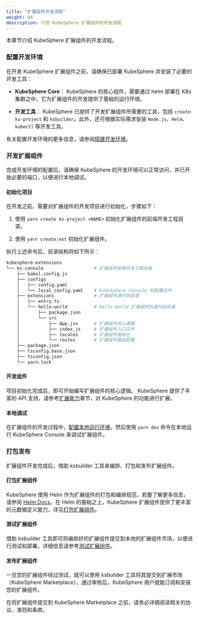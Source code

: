 ```yaml
---
title: "扩展组件开发流程"
weight: 04
description: 介绍 KubeSphere 扩展组件的开发流程
---
```


本章节介绍 KubeSphere 扩展组件的开发流程。

### 配置开发环境

在开发 KubeSphere 扩展组件之前，请确保已部署 KubeSphere 并安装了必要的开发工具：

- **KubeSphere Core**： KubeSphere 的核心组件，需要通过 helm 部署在 K8s 集群之中，它为扩展组件的开发提供了基础的运行环境。

- **开发工具**： KubeSphere 已提供了开发扩展组件所需要的工具，包括 `create-ks-project` 和 `ksbuilder`。此外，还可根据实际需求安装 `Node.js`、`Helm`、`kubectl` 等开发工具。

有关配置开发环境的更多信息，请参阅[搭建开发环境](../prepare-development-environment/)。

### 开发扩展组件

完成开发环境的配置后，请确保 KubeSphere 的开发环境可以正常访问，并已开放必要的端口，以便进行本地调试。

#### 初始化项目

在开发之前，需要对扩展组件的开发项目进行初始化，步骤如下：

1. 使用 `yarn create ks-project <NAME>` 初始化扩展组件的前端开发工程目录。

2. 使用 `yarn create:ext` 初始化扩展组件。

执行上述命令后，目录结构将如下所示：

```bash
kubesphere-extensions          
└── ks-console                   # 扩展组件前端开发工程目录
    ├── babel.config.js
    ├── configs
    │   ├── config.yaml
    │   └── local_config.yaml    # KubeSphere Console 的配置文件
    ├── extensions               # 扩展组件源代码目录
    │   ├── entry.ts
    │   └── hello-world          # Hello World 扩展组件的源代码目录
    │       ├── package.json
    │       └── src
    │           ├── App.jsx      # 扩展组件核心逻辑
    │           ├── index.js     # 扩展组件入口文件
    │           ├── locales      # 扩展组件国际化
    │           └── routes       # 扩展组件路由配置
    ├── package.json
    ├── tsconfig.base.json
    ├── tsconfig.json
    └── yarn.lock
```

#### 开发组件

项目初始化完成后，即可开始编写扩展组件的核心逻辑。 KubeSphere 提供了丰富的 API 支持，请参考[扩展能力](../../feature-customization)章节，对 KubeSphere 的功能进行扩展。

#### 本地调试

在扩展组件的开发过程中，[配置本地运行环境](../hello-world-extension/#配置本地运行环境)，然后使用 `yarn dev` 命令在本地运行 KubeSphere Console 来调试扩展组件。

### 打包发布

扩展组件开发完成后，借助 ksbuilder 工具来编排、打包和发布扩展组件。

#### 打包扩展组件

KubeSphere 使用 Helm 作为扩展组件的打包和编排规范，若要了解更多信息，请参阅 [Helm Docs](https://helm.sh/docs/)。在 Helm 的基础之上，KubeSphere 扩展组件提供了更丰富的元数据定义能力，详见[打包扩展组件](../../packaging-and-release/packaging)。

#### 测试扩展组件

借助 ksbuilder 工具即可将编排好的扩展组件提交到本地的扩展组件市场，以便进行测试和部署。详细信息请参考[测试扩展组件](../../packaging-and-release/testing)。

#### 发布扩展组件

一旦您的扩展组件经过测试，就可以使用 ksbuilder 工具将其提交到扩展市场 （KubeSphere Marketplace）。通过审核后，KubeSphere 用户就能订阅和安装您的扩展组件。

在将扩展组件提交到 KubeSphere Marketplace 之前，请务必详细阅读相关的协议、准则和条款。
